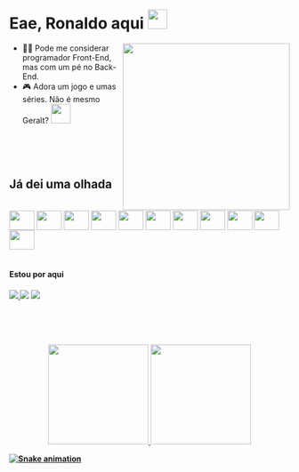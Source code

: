 <h1>Eae, Ronaldo aqui <img src="https://c.tenor.com/c-5wsAjypmgAAAAj/pepe-pepe-the-frog.gif" height="35px"/></h1>
<img align="right" height="300" src="https://media1.giphy.com/media/l3978y5HqiEtqupiM/giphy.gif"/>

- 🧑‍💻 Pode me considerar programador Front-End, mas com um pé no Back-End.
- 🎮 Adora um jogo e umas séries. Não é mesmo Geralt? <img src="https://c.tenor.com/oCMCJWHqRoMAAAAj/ok.gif" height="35px" />

<br/><br/><br/>

<h2>Já dei uma olhada</h2>
<div style="display: inline_block"><br>
  <img align="center" height="35" width="45" src="https://cdn.jsdelivr.net/gh/devicons/devicon/icons/html5/html5-original.svg" />
  <img align="center" height="35" width="45" src="https://cdn.jsdelivr.net/gh/devicons/devicon/icons/css3/css3-original.svg" />
  <img align="center" height="35" width="45" src="https://cdn.jsdelivr.net/gh/devicons/devicon/icons/sass/sass-original.svg" />
  <img align="center" height="35" width="45" src="https://cdn.jsdelivr.net/gh/devicons/devicon/icons/javascript/javascript-original.svg" />
  <img align="center" height="35" width="45" src="https://cdn.jsdelivr.net/gh/devicons/devicon/icons/typescript/typescript-original.svg" />
  <img align="center" height="35" width="45" src="https://cdn.jsdelivr.net/gh/devicons/devicon/icons/angularjs/angularjs-original.svg" />
  <img align="center" height="35" width="45" src="https://cdn.jsdelivr.net/gh/devicons/devicon/icons/react/react-original.svg" />
  <img align="center" height="35" width="45" src="https://cdn.jsdelivr.net/gh/devicons/devicon/icons/csharp/csharp-original.svg" />
  <img align="center" height="35" width="45" src="https://cdn.jsdelivr.net/gh/devicons/devicon/icons/mysql/mysql-original.svg" />
  <img align="center" height="35" width="45" src="https://cdn.jsdelivr.net/gh/devicons/devicon/icons/firebase/firebase-plain.svg" />
  <img align="center" height="35" width="45" src="https://cdn.jsdelivr.net/gh/devicons/devicon/icons/mongodb/mongodb-original.svg" />
</div>

<br/>

<h4>Estou por aqui<h4/>
<div>
    <a href="https://www.linkedin.com/in/ronaldo-victor-a9509923a/" target="_blank"><img src="https://img.shields.io/badge/LinkedIn-0077B5?style=for-the-badge&logo=linkedin&logoColor=white" target="_blank"/> 
    <a href="https://www.twitter.com/ronaldo_vctor" target="_blank"><img src="https://img.shields.io/badge/Twitter-1DA1F2?style=for-the-badge&logo=twitter&logoColor=white" target="_blank"/></a>
      <a href="https://www.twitch.tv/ronaldovctor" target="_blank"><img src="https://img.shields.io/badge/Twitch-9146FF?style=for-the-badge&logo=twitch&logoColor=white" target="_blank"/>
</div>

<br/><br/><br/>

<div align="center">
  <a href="https://github.com/ronaldovctor">
  <img height="180em" src="https://github-readme-stats.vercel.app/api?username=ronaldovctor&show_icons=true&theme=midnight-purple&include_all_commits=true&count_private=true"/>
  <img height="180em" src="https://github-readme-stats.vercel.app/api/top-langs/?username=ronaldovctor&layout=compact&langs_count=7&theme=midnight-purple"/>
</div>

![Snake animation](https://github.com/ronaldovctor/ronaldovctor/blob/output/github-contribution-grid-snake.svg)
